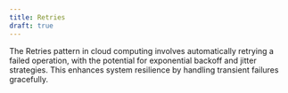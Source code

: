 ```yaml
---
title: Retries
draft: true
---
```


The Retries pattern in cloud computing involves automatically retrying a failed operation, with the potential for exponential backoff and jitter strategies. This enhances system resilience by handling transient failures gracefully.

<!--more-->